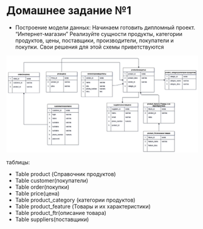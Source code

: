 # Домашнее задание №1
- Построение модели данных:
Начинаем готовить дипломный проект. “Интернет-магазин”
Реализуйте сущности продукты, категории продуктов, цены, поставщики, производители, покупатели и покупки. 
Свои решения для этой схемы приветствуются


![Схема](image.png)

таблицы:
- Table product (Справочник продуктов)
- Table customer(покупатели)
- Table order(покупки)
- Table price(цена)
- Table product_category (категории продуктов)
- Table product_feature (Товары и их характеристики)
- Table product_ftr(описание товара)
- Table suppliers(поставщики)